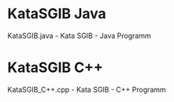 # KataSGIB Java
KataSGIB.java - Kata SGIB  - Java Programm

# KataSGIB C++
KataSGIB_C++.cpp - Kata SGIB  - C++ Programm

